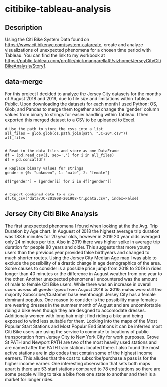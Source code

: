 # citibike-tableau-analysis
## Description
Using the Citi Bike System Data found on <https://www.citibikenyc.com/system-datareate>, create and analyze visualizations of unexpected phenomena for a chosen time period with Tableau. You can find the link to my workbook at <https://public.tableau.com/profile/nick.mangarella#!/vizhome/JerseyCityCitiBikeAnalysis/Story1>.

## data-merge
For this project I decided to analyze the Jersey City datasets for the months of August 2018 and 2019, due to file size and limitations within Tableau Public. Upon downloading the datasets for each month I used Python: OS, Glob, and Pandas to merge them together and change the 'gender' column values from binary to strings for easier handling within Tableau. I then exported this merged dataset to a CSV to be uploaded to Excel.
```
# Use the path to store the csvs into a list
all_files = glob.glob(os.path.join(path, "JC-20*.csv"))
all_files


# Read in the data files and store as one DataFrame
df = (pd.read_csv(i, sep=',') for i in all_files)
df = pd.concat(df)

# Replace binary values for strings
gender = {0: "unknown", 1: "male", 2: "female"}

df["gender"] = [gender[i] for i in df["gender"]]


# Export combined data to a csv
df.to_csv("data/JC-201808-201908-tripdata.csv", index=False)
```

## Jersey City Citi Bike Analysis
The first unexpected phenomena I found when looking at the the Avg. Trip Duration by Age chart. In Auguest of 2018 the highest average trip duration was 183.6 minutes for 20 year olds, however in 2019 20 year olds averaged only 24 minutes per trip. Also in 2019 there was higher spike in average trip duration for people 80 years and older. This suggests that more young users than the previous year provided false birthyears and changed to much shorter routes. Using the Jersey City Median Age map I was able to exclude the possibility of a drastic change in age demographics of the area. Some causes to consider is a possible price jump from 2018 to 2019 in rides longer than 40 minutes or the difference in August weather from one year to the other. Another unexpected phenomena I encountered was the amount of male to female Citi Bike users. While there was an increase in overall users across all gender types from August 2018 to 2019, males were still the majority Subscriber/Customer base eventhough Jersey City has a female dominant populus. One reason to consider is the possibility many females are wearing dresses in the summer month of August and are uncomfortable riding a bike even though they are designed to accomodate dresses. Additionaly women with long hair might find riding a bike and being exposed to wind less suitable for them. Looking into the maps of the Most Popular Start Stations and Most Popular End Stations it can be inferred most Citi Bike users are using the service to commute to locations of public transportation from Jersey City to New York City for work purposes. Grove St PATH and Newport PATH are two of the most heavily used stations and are named after the PATH train stations located there. I also found the most active stations are in zip codes that contain some of the highest income earners. This alludes that the cost to subscribe/purchase a pass is for the higher income earner. One interesting observation that sets both maps apart is there are 53 start stations compared to 78 end stations so there are some people willing to take a bike from one state to another and their is a market for longer rides.
